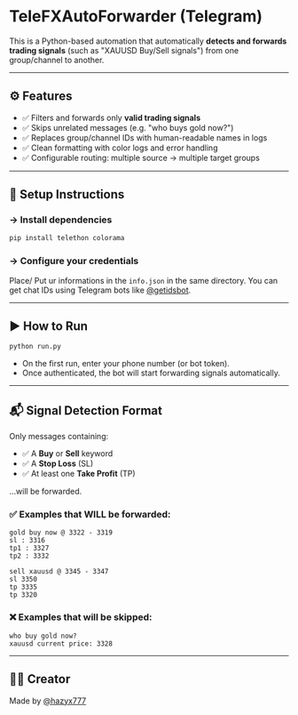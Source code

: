 # TeleFXAutoForwarder (Telegram)

This is a Python-based automation that automatically **detects and forwards trading signals** (such as "XAUUSD Buy/Sell signals") from one group/channel to another.

---

## ⚙️ Features

- ✅ Filters and forwards only **valid trading signals**
- ✅ Skips unrelated messages (e.g. "who buys gold now?")
- ✅ Replaces group/channel IDs with human-readable names in logs
- ✅ Clean formatting with color logs and error handling
- ✅ Configurable routing: multiple source → multiple target groups

---

## 🚀 Setup Instructions

### -> Install dependencies
```bash
pip install telethon colorama
```

### -> Configure your credentials

Place/ Put ur informations in the `info.json` in the same directory.
You can get chat IDs using Telegram bots like [@getidsbot](https://t.me/getidsbot).

---

## ▶️ How to Run

```bash
python run.py
```

- On the first run, enter your phone number (or bot token).
- Once authenticated, the bot will start forwarding signals automatically.

---

## 📬 Signal Detection Format

Only messages containing:

- ✅ A **Buy** or **Sell** keyword
- ✅ A **Stop Loss** (SL)
- ✅ At least one **Take Profit** (TP)

…will be forwarded.

### ✅ Examples that WILL be forwarded:

```
gold buy now @ 3322 - 3319
sl : 3316
tp1 : 3327
tp2 : 3332
```

```
sell xauusd @ 3345 - 3347
sl 3350
tp 3335
tp 3320
```

### ❌ Examples that will be skipped:

```
who buy gold now?
xauusd current price: 3328
```

---

## 🧑‍💻 Creator

Made by [@hazyx777](https://t.me/hazyx777)
